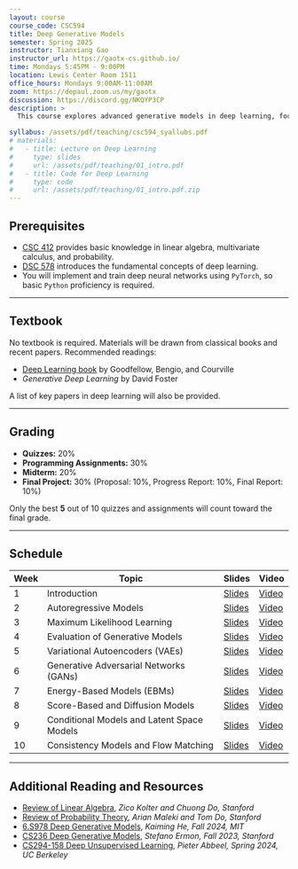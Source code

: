 ```yaml
---
layout: course
course_code: CSC594
title: Deep Generative Models
semester: Spring 2025
instructor: Tianxiang Gao
instructor_url: https://gaotx-cs.github.io/
time: Mondays 5:45PM - 9:00PM
location: Lewis Center Room 1511
office_hours: Mondays 9:00AM-11:00AM
zoom: https://depaul.zoom.us/my/gaotx
discussion: https://discord.gg/NKQYP3CP
description: >
  This course explores advanced generative models in deep learning, focusing on techniques such as Autoregressive model Models, Variational Autoencoders (VAEs), Generative Adversarial Networks (GANs), Score-Based Models, and Diffusion Models. Students will learn theoretical foundations and practical applications in text generation, image synthesis, multimodal large models, and evaluating generative models. The course emphasizes hands-on assignments where students will implement and analyze models using popular frameworks like PyTorch.

syllabus: /assets/pdf/teaching/csc594_syallubs.pdf
# materials:
#   - title: Lecture on Deep Learning
#     type: slides
#     url: /assets/pdf/teaching/01_intro.pdf
#   - title: Code for Deep Learning
#     type: code
#     url: /assets/pdf/teaching/01_intro.pdf.zip
---
```



## Prerequisites
- [CSC 412](https://www.cdm.depaul.edu/academics/pages/courseinfo.aspx?Subject=CSC&CatalogNbr=412) provides basic knowledge in linear algebra, multivariate calculus, and probability.
- [DSC 578](https://www.cdm.depaul.edu/academics/pages/courseinfo.aspx?crseId=001574) introduces the fundamental concepts of deep learning.
- You will implement and train deep neural networks using `PyTorch`, so basic `Python` proficiency is required.

---
## Textbook
No textbook is required. Materials will be drawn from classical books and recent papers. Recommended readings:  

- [Deep Learning book](https://www.deeplearningbook.org/) by Goodfellow, Bengio, and Courville  
- *Generative Deep Learning* by David Foster

A list of key papers in deep learning will also be provided.

---
## Grading
- **Quizzes:** 20%  
- **Programming Assignments:** 30%  
- **Midterm:** 20%  
- **Final Project:** 30% (Proposal: 10%, Progress Report: 10%, Final Report: 10%)  

Only the best **5** out of 10 quizzes and assignments will count toward the final grade.

---
## Schedule

| Week | Topic                                | Slides               | Video           |
|------|--------------------------------------|----------------------|-----------------|
| 1    | Introduction                         | [Slides](#)          | [Video](#)      |
| 2    | Autoregressive Models                | [Slides](#)          | [Video](#)      |
| 3    | Maximum Likelihood Learning          | [Slides](#)          | [Video](#)      |
| 4    | Evaluation of Generative Models      | [Slides](#)          | [Video](#)      |
| 5    | Variational Autoencoders (VAEs)      | [Slides](#)          | [Video](#)      |
| 6    | Generative Adversarial Networks (GANs)| [Slides](#)          | [Video](#)      |
| 7    | Energy-Based Models (EBMs)           | [Slides](#)          | [Video](#)      |
| 8    | Score-Based and Diffusion Models     | [Slides](#)          | [Video](#)      |
| 9    | Conditional Models and Latent Space Models | [Slides](#)    | [Video](#)      |
| 10   | Consistency Models and Flow Matching | [Slides](#)          | [Video](#)      |

---
## Additional Reading and Resources
- [Review of Linear Algebra](/assets/pdf/teaching/cs229-linalg.pdf), *Zico Kolter and Chuong Do, Stanford*
- [Review of Probability Theory](/assets/pdf/teaching/cs229-prob.pdf), *Arian Maleki and Tom Do, Stanford* 
- [6.S978 Deep Generative Models](https://mit-6s978.github.io/), *Kaiming He, Fall 2024, MIT*
- [CS236 Deep Generative Models](https://deepgenerativemodels.github.io/), *Stefano Ermon, Fall 2023, Stanford*
- [CS294-158 Deep Unsupervised Learning](https://sites.google.com/view/berkeley-cs294-158-sp24/home), *Pieter Abbeel, Spring 2024, UC Berkeley*


